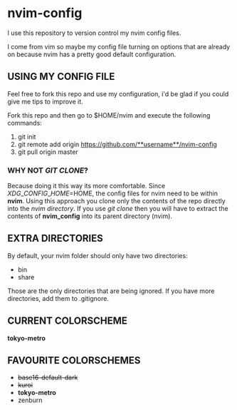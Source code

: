 # nvim-config
I use this repository to version control my nvim config files.

I come from vim so maybe my config file turning on options that 
are already on because nvim has a pretty good default configuration.

## USING MY CONFIG FILE
Feel free to fork this repo and use my configuration, i'd be glad
if you could give me tips to improve it.

Fork this repo and then go to $HOME/nvim and execute the following commands:

1. git init
2. git remote add origin https://github.com/**username**/nvim-config
3. git pull origin master

### WHY NOT *GIT CLONE*?
Because doing it this way its more comfortable. Since $XDG\_CONFIG\_HOME=$HOME,
the config files for nvim need to be within **nvim**. Using this approach you
clone only the contents of the repo directly into the *nvim directory*.
If you use *git clone* then you will have to extract the contents of **nvim\_config**
into its parent directory (nvim).


## EXTRA DIRECTORIES
By default, your nvim folder should only have two directories:

* bin
* share

Those are the only directories that are being ignored. If
you have more directories, add them to .gitignore.

## CURRENT COLORSCHEME
**tokyo-metro**

## FAVOURITE COLORSCHEMES 

* ~~base16-default-dark~~
* ~~kuroi~~
* **tokyo-metro**
* zenburn
